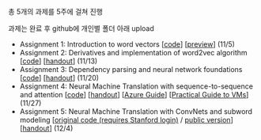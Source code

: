총 5개의 과제를 5주에 걸쳐 진행

과제는 완료 후 github에 개인별 폴더 아래 upload

- Assignment 1: Introduction to word vectors [[code](https://web.stanford.edu/class/archive/cs/cs224n/cs224n.1194/assignments/a1.zip)] [[preview](https://web.stanford.edu/class/archive/cs/cs224n/cs224n.1194/assignments/a1_preview/exploring_word_vectors.html)] (11/5)
- Assignment 2: Derivatives and implementation of word2vec algorithm [[code](https://web.stanford.edu/class/archive/cs/cs224n/cs224n.1194/assignments/a2.zip)] [[handout](https://web.stanford.edu/class/archive/cs/cs224n/cs224n.1194/assignments/a2.pdf)] (11/13)
- Assignment 3: Dependency parsing and neural network foundations [[code](https://web.stanford.edu/class/archive/cs/cs224n/cs224n.1194/assignments/a3.zip)] [[handout](https://web.stanford.edu/class/archive/cs/cs224n/cs224n.1194/assignments/a3.pdf)] (11/20)
- Assignment 4: Neural Machine Translation with sequence-to-sequence and attention [[code](https://web.stanford.edu/class/archive/cs/cs224n/cs224n.1194/assignments/a4.zip)] [[handout](https://web.stanford.edu/class/archive/cs/cs224n/cs224n.1194/assignments/a4.pdf)] [[Azure Guide](https://docs.google.com/document/d/1MHaQvbtPkfEGc93hxZpVhkKum1j_F1qsyJ4X0vktUDI/edit)] [[Practical Guide to VMs](https://docs.google.com/document/d/1z9ST0IvxHQ3HXSAOmpcVbFU5zesMeTtAc9km6LAPJxk/edit)] (11/27)
- Assignment 5: Neural Machine Translation with ConvNets and subword modeling [[original code (requires Stanford login)](https://stanford.box.com/s/t4nlmcc08t9k6mflz6sthjlmjs7lip6p) / [public version](https://web.stanford.edu/class/archive/cs/cs224n/cs224n.1194/assignments/a5_public.zip)] [[handout](https://web.stanford.edu/class/archive/cs/cs224n/cs224n.1194/assignments/a5.pdf)] (12/4)
